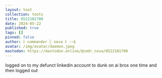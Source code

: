 ```yaml
---
layout: toot
collection: toots
title: 0522101700
date: 2024-05-22
published: true
tags: []
pinned: false
author: ⸸ commander ░ nova ⸸ :~$
avatar: /img/avatar/daemon.jpeg
mastodon: https://mastodon.online/@cmdr_nova/0522101700
---
```


logged on to my defunct linkedin account to dunk on ai bros one time and then logged out
